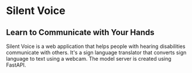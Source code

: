 # Silent Voice

## Learn to Communicate with Your Hands

Silent Voice is a web application that helps people with hearing disabilities communicate with others. It's a sign language translator that converts sign language to text using a webcam. The model server is created using FastAPI.
